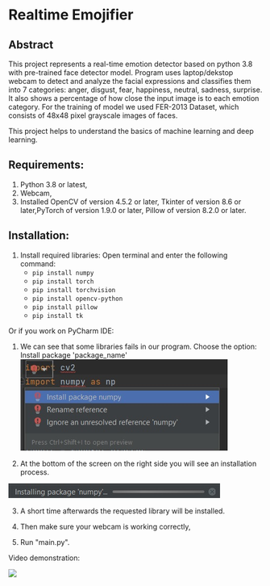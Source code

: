 # Realtime Emojifier

Abstract
-------------------
This project represents a real-time emotion detector based on python 3.8 with pre-trained face detector model.
Program uses laptop/dekstop webcam to detect and analyze the facial expressions and classifies them into 7 categories: anger, disgust, fear, happiness, neutral, sadness, surprise. 
It also shows a percentage of how close the input image is to each emotion category.
For the training of model we used FER-2013 Dataset, which consists of 48x48 pixel grayscale images of faces.

This project helps to understand the basics of machine learning and deep learning.
## Requirements: 
1. Python 3.8 or latest,
2. Webcam, 
3. Installed OpenCV of version 4.5.2 or later, Tkinter of version 8.6 or later,PyTorch of version 1.9.0 or later, Pillow of version 8.2.0 or later.

## Installation: 
1. Install required libraries: 
   Open terminal and enter the following command:
   * ```pip install numpy```
   * ```pip install torch```
   * ```pip install torchvision```
   * ```pip install opencv-python```
   * ```pip install pillow```
   * ```pip install tk```
   
Or if you work on PyCharm IDE:

 1. We can see that some libraries fails in our program.
Choose the option: Install package 'package_name'
![](.github/error_numpy.jpg)
    

2. At the bottom of the screen on the right side you will see an installation process. 


![](.github/install_numpy.jpg) 

3. A short time afterwards the requested library will be installed.
   

4. Then make sure your webcam is working correctly,
5. Run "main.py".
   
Video demonstration: 

![](.github/EDgif2.gif)
